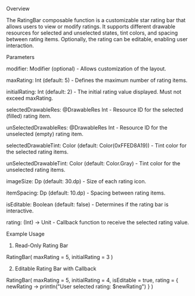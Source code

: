 Overview

The RatingBar composable function is a customizable star rating bar that allows users to view or modify ratings. It supports different drawable resources for selected and unselected states, tint colors, and spacing between rating items. Optionally, the rating can be editable, enabling user interaction.

Parameters

modifier: Modifier (optional) - Allows customization of the layout.

maxRating: Int (default: 5) - Defines the maximum number of rating items.

initialRating: Int (default: 2) - The initial rating value displayed. Must not exceed maxRating.

selectedDrawableRes: @DrawableRes Int - Resource ID for the selected (filled) rating item.

unSelectedDrawableRes: @DrawableRes Int - Resource ID for the unselected (empty) rating item.

selectedDrawableTint: Color (default: Color(0xFFED8A19)) - Tint color for the selected rating items.

unSelectedDrawableTint: Color (default: Color.Gray) - Tint color for the unselected rating items.

imageSize: Dp (default: 30.dp) - Size of each rating icon.

itemSpacing: Dp (default: 10.dp) - Spacing between rating items.

isEditable: Boolean (default: false) - Determines if the rating bar is interactive.

rating: (Int) -> Unit - Callback function to receive the selected rating value.

Example Usage

1. Read-Only Rating Bar

RatingBar(
    maxRating = 5,
    initialRating = 3
)

2. Editable Rating Bar with Callback

RatingBar(
    maxRating = 5,
    initialRating = 4,
    isEditable = true,
    rating = { newRating ->
        println("User selected rating: $newRating")
    }
)
